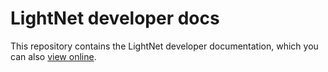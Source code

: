 # LightNet developer docs

This repository contains the LightNet developer documentation, which you can also [view online](https://lightnet-docs.pages.dev).